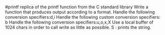 #printf
replica  of the printf function from the C standard library
Write a function that produces output according to a format.
Handle the following conversion specifiers:d,i
Handle the following custom conversion specifiers: b
Handle the following conversion specifiers:u,o,x,X
Use a local buffer of 1024 chars in order to call write as little as possible.
S : prints the string.
